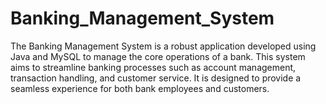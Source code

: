 # Banking_Management_System
The Banking Management System is a robust application developed using Java and MySQL to manage the core operations of a bank. This system aims to streamline banking processes such as account management, transaction handling, and customer service. It is designed to provide a seamless experience for both bank employees and customers.
